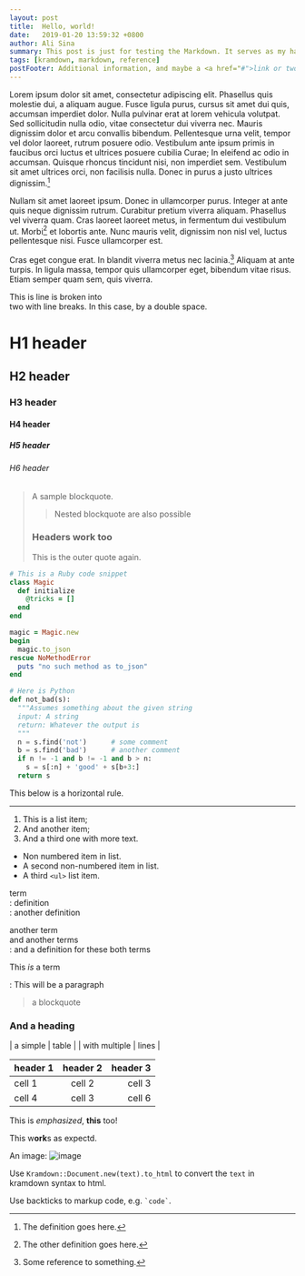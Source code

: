```yaml
---
layout: post
title:  Hello, world!
date:   2019-01-20 13:59:32 +0800
author: Ali Sina
summary: This post is just for testing the Markdown. It serves as my handy kramdown Markdown quick-reference.
tags: [kramdown, markdown, reference]
postFooter: Additional information, and maybe a <a href="#">link or two</a>.
---
```

Lorem ipsum dolor sit amet, consectetur adipiscing elit. Phasellus quis molestie dui, a aliquam augue. Fusce ligula purus, cursus sit amet dui quis, accumsan imperdiet dolor. Nulla pulvinar erat at lorem vehicula volutpat. Sed sollicitudin nulla odio, vitae consectetur dui viverra nec. Mauris dignissim dolor et arcu convallis bibendum. Pellentesque urna velit, tempor vel dolor laoreet, rutrum posuere odio. Vestibulum ante ipsum primis in faucibus orci luctus et ultrices posuere cubilia Curae; In eleifend ac odio in accumsan. Quisque rhoncus tincidunt nisi, non imperdiet sem. Vestibulum sit amet ultrices orci, non facilisis nulla. Donec in purus a justo ultrices dignissim.[^1]

Nullam sit amet laoreet ipsum. Donec in ullamcorper purus. Integer at ante quis neque dignissim rutrum. Curabitur pretium viverra aliquam. Phasellus vel viverra quam. Cras laoreet laoreet metus, in fermentum dui vestibulum ut. Morbi[^2] et lobortis ante. Nunc mauris velit, dignissim non nisl vel, luctus pellentesque nisi. Fusce ullamcorper est.

Cras eget congue erat. In blandit viverra metus nec lacinia.[^3] Aliquam at ante turpis. In ligula massa, tempor quis ullamcorper eget, bibendum vitae risus. Etiam semper quam sem, quis viverra.

This is line is broken into  
two with line breaks. In this case, by a double space.

# H1 header
## H2 header
### H3 header
#### H4 header
##### H5 header
###### H6 header

> A sample blockquote.
>
> > Nested blockquote are also possible
>
> ### Headers work too
> This is the outer quote again.

~~~ruby
# This is a Ruby code snippet
class Magic
  def initialize
    @tricks = []
  end
end

magic = Magic.new
begin
  magic.to_json
rescue NoMethodError
  puts "no such method as to_json"
end
~~~

~~~python
# Here is Python
def not_bad(s):
  """Assumes something about the given string
  input: A string
  return: Whatever the output is
  """
  n = s.find('not')      # some comment
  b = s.find('bad')      # another comment
  if n != -1 and b != -1 and b > n:
    s = s[:n] + 'good' + s[b+3:]
  return s
~~~


This below is a horizontal rule.
* * *


1. This is a list item;
2. And another item;
2. And a third one with more text.


* Non numbered item in list.
* A second non-numbered item in list.
* A third `<ul>` list item.


term  
: definition  
: another definition


another term  
and another terms  
: and a definition for these both terms


This *is* a term  

: This will be a paragraph

  > a blockquote

  ### And a heading


| a simple | table |
| with multiple | lines |

| header 1 | header 2 | header 3 |
|:--------|:--------:|--------:|
| cell 1 | cell 2 | cell 3 |
| cell 4 | cell 3 | cell 6 |


This is *emphasized*, __this__ too!

This w**ork**s as expectd.


An image: ![image](http://placekitten.com/200/200)


Use `Kramdown::Document.new(text).to_html` to convert the
`text` in kramdown syntax to html.


Use backticks to markup code, e.g. `` `code` ``.


[^1]: The definition goes here.
[^2]: The other definition goes here.
[^3]: Some reference to something.
